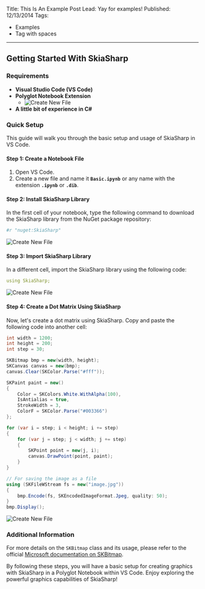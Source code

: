 Title: This Is An Example Post
Lead: Yay for examples!
Published: 12/13/2014
Tags:
  - Examples
  - Tag with spaces
---

## Getting Started With SkiaSharp

### Requirements

- **Visual Studio Code (VS Code)**
- **Polyglot Notebook Extension**
  - ![Create New File](./poly.png)
- **A little bit of experience in C#**

### Quick Setup

This guide will walk you through the basic setup and usage of SkiaSharp in VS Code.

#### Step 1: Create a Notebook File

1. Open VS Code.
2. Create a new file and name it **`Basic.ipynb`** or any name with the extension **`.ipynb`** or **`.dib`**.

#### Step 2: Install SkiaSharp Library

In the first cell of your notebook, type the following command to download the SkiaSharp library from the NuGet package repository:

```yaml {linenos=true}
#r "nuget:SkiaSharp"
```
![Create New File](./install.png)

#### Step 3: Import SkiaSharp Library

In a different cell, import the SkiaSharp library using the following code:

```yaml {linenos=true}
using SkiaSharp;
```
![Create New File](./import.png)

#### Step 4: Create a Dot Matrix Using SkiaSharp

Now, let's create a dot matrix using SkiaSharp. Copy and paste the following code into another cell:

```csharp {linenos=true}
int width = 1200;  
int height = 200;  
int step = 30; 

SKBitmap bmp = new(width, height); 
SKCanvas canvas = new(bmp);
canvas.Clear(SKColor.Parse("#fff")); 

SKPaint paint = new() 
{ 
    Color = SKColors.White.WithAlpha(100), 
    IsAntialias = true,
    StrokeWidth = 3,
    ColorF = SKColor.Parse("#003366")
};  

for (var i = step; i < height; i += step)
{
    for (var j = step; j < width; j += step)
    {
        SKPoint point = new(j, i);
        canvas.DrawPoint(point, paint);
    }   
}

// For saving the image as a file
using (SKFileWStream fs = new("image.jpg"))
{
    bmp.Encode(fs, SKEncodedImageFormat.Jpeg, quality: 50);
}
bmp.Display();
```
![Create New File](./matrix.png)

### Additional Information

For more details on the `SKBitmap` class and its usage, please refer to the official [Microsoft documentation on SKBitmap](https://learn.microsoft.com/en-us/dotnet/api/skiasharp.skbitmap).

By following these steps, you will have a basic setup for creating graphics with SkiaSharp in a Polyglot Notebook within VS Code. Enjoy exploring the powerful graphics capabilities of SkiaSharp!